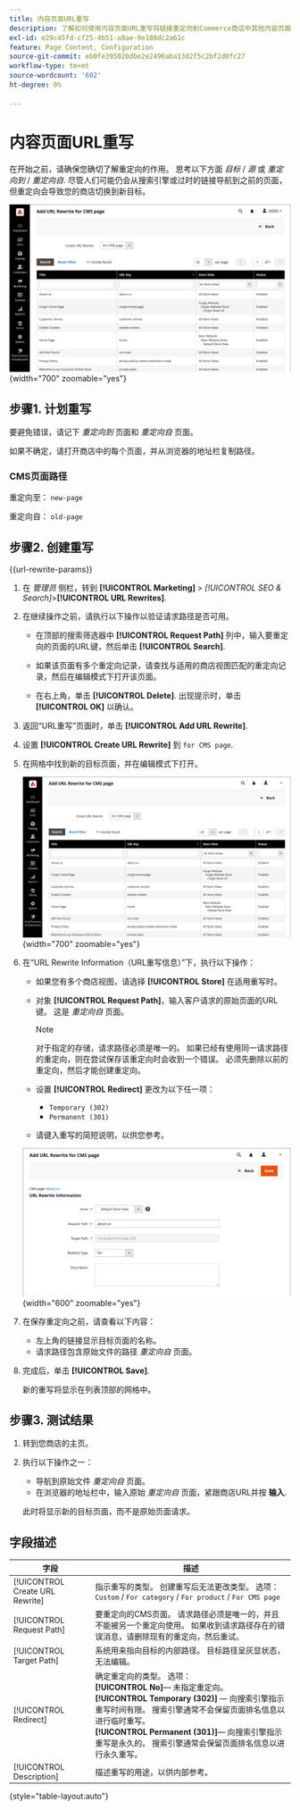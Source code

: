 ```yaml
---
title: 内容页面URL重写
description: 了解如何使用内容页面URL重写将链接重定向到Commerce商店中其他内容页面的URL。
exl-id: e29c45fd-cf25-4b51-a8ae-9e188dc2a61c
feature: Page Content, Configuration
source-git-commit: eb0fe395020dbe2e2496aba13d2f5c2bf2d0fc27
workflow-type: tm+mt
source-wordcount: '602'
ht-degree: 0%

---
```


# 内容页面URL重写

在开始之前，请确保您确切了解重定向的作用。 思考以下方面 _目标_ / _源_ 或 _重定向到_ / _重定向自_. 尽管人们可能仍会从搜索引擎或过时的链接导航到之前的页面，但重定向会导致您的商店切换到新目标。

![URL重写 — CMS页面](./assets/url-rewrite-cms-page.png){width="700" zoomable="yes"}

## 步骤1. 计划重写

要避免错误，请记下 _重定向到_ 页面和 _重定向自_ 页面。

如果不确定，请打开商店中的每个页面，并从浏览器的地址栏复制路径。

### CMS页面路径

重定向至： `new-page`

重定向自： `old-page`

## 步骤2. 创建重写

{{url-rewrite-params}}

1. 在 _管理员_ 侧栏，转到 **[!UICONTROL Marketing]** > _[!UICONTROL SEO & Search]_>**[!UICONTROL URL Rewrites]**.

1. 在继续操作之前，请执行以下操作以验证请求路径是否可用。

   - 在顶部的搜索筛选器中 **[!UICONTROL Request Path]** 列中，输入要重定向的页面的URL键，然后单击 **[!UICONTROL Search]**.

   - 如果该页面有多个重定向记录，请查找与适用的商店视图匹配的重定向记录，然后在编辑模式下打开该页面。

   - 在右上角，单击 **[!UICONTROL Delete]**. 出现提示时，单击 **[!UICONTROL OK]** 以确认。

1. 返回“URL重写”页面时，单击 **[!UICONTROL Add URL Rewrite]**.

1. 设置 **[!UICONTROL Create URL Rewrite]** 到 `for CMS page`.

1. 在网格中找到新的目标页面，并在编辑模式下打开。

   ![添加URL重写 — 用于CMS页面](./assets/url-rewrite-cms-page-add.png){width="700" zoomable="yes"}

1. 在“URL Rewrite Information（URL重写信息）”下，执行以下操作：

   - 如果您有多个商店视图，请选择 **[!UICONTROL Store]** 在适用重写时。

   - 对象 **[!UICONTROL Request Path]**，输入客户请求的原始页面的URL键。 这是 _重定向自_ 页面。

     >[!NOTE]
     >
     >对于指定的存储，请求路径必须是唯一的。 如果已经有使用同一请求路径的重定向，则在尝试保存该重定向时会收到一个错误。 必须先删除以前的重定向，然后才能创建重定向。

   - 设置 **[!UICONTROL Redirect]** 更改为以下任一项：

      - `Temporary (302)`
      - `Permanent (301)`

   - 请键入重写的简短说明，以供您参考。

   ![URL重写信息](./assets/url-rewrite-cms-page-information.png){width="600" zoomable="yes"}

1. 在保存重定向之前，请查看以下内容：

   - 左上角的链接显示目标页面的名称。
   - 请求路径包含原始文件的路径 _重定向自_ 页面。

1. 完成后，单击 **[!UICONTROL Save]**.

   新的重写将显示在列表顶部的网格中。

## 步骤3. 测试结果

1. 转到您商店的主页。

1. 执行以下操作之一：

   - 导航到原始文件 _重定向自_ 页面。
   - 在浏览器的地址栏中，输入原始 _重定向自_ 页面，紧跟商店URL并按 **输入**.

   此时将显示新的目标页面，而不是原始页面请求。

## 字段描述

| 字段 | 描述 |
|--- |--- |
| [!UICONTROL Create URL Rewrite] | 指示重写的类型。 创建重写后无法更改类型。 选项： `Custom` / `For category` / `For product` / `For CMS page` |
| [!UICONTROL Request Path] | 要重定向的CMS页面。 请求路径必须是唯一的，并且不能被另一个重定向使用。 如果收到请求路径存在的错误消息，请删除现有的重定向，然后重试。 |
| [!UICONTROL Target Path] | 系统用来指向目标的内部路径。 目标路径呈灰显状态，无法编辑。 |
| [!UICONTROL Redirect] | 确定重定向的类型。 选项： <br/>**[!UICONTROL No]**— 未指定重定向。<br/>**[!UICONTROL Temporary (302)]**  — 向搜索引擎指示重写时间有限。 搜索引擎通常不会保留页面排名信息以进行临时重写。 <br/>**[!UICONTROL Permanent (301)]**— 向搜索引擎指示重写是永久的。 搜索引擎通常会保留页面排名信息以进行永久重写。 |
| [!UICONTROL Description] | 描述重写的用途，以供内部参考。 |

{style="table-layout:auto"}

